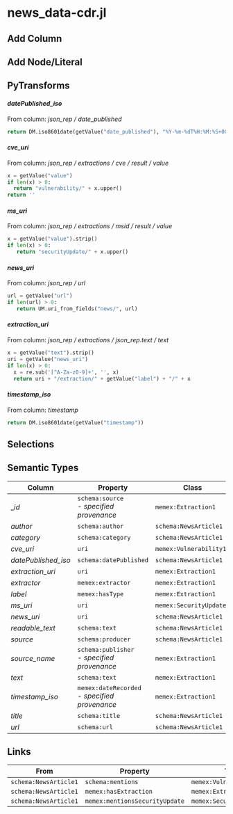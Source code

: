 # news_data-cdr.jl

## Add Column

## Add Node/Literal

## PyTransforms
#### _datePublished_iso_
From column: _json_rep / date_published_
``` python
return DM.iso8601date(getValue("date_published"), "%Y-%m-%dT%H:%M:%S+00:00")
```

#### _cve_uri_
From column: _json_rep / extractions / cve / result / value_
``` python
x = getValue("value")
if len(x) > 0:
  return "vulnerability/" + x.upper()
return ''
```

#### _ms_uri_
From column: _json_rep / extractions / msid / result / value_
``` python
x = getValue("value").strip()
if len(x) > 0:
   return "securityUpdate/" + x.upper()
```

#### _news_uri_
From column: _json_rep / url_
``` python
url = getValue("url")
if len(url) > 0:
   return UM.uri_from_fields("news/", url)
```

#### _extraction_uri_
From column: _json_rep / extractions / json_rep.text / text_
``` python
x = getValue("text").strip()
uri = getValue("news_uri")
if len(x) > 0:
  x = re.sub('[^A-Za-z0-9]+', '', x)
  return uri + "/extraction/" + getValue("label") + "/" + x
```

#### _timestamp_iso_
From column: _timestamp_
``` python
return DM.iso8601date(getValue("timestamp"))
```


## Selections

## Semantic Types
| Column | Property | Class |
|  ----- | -------- | ----- |
| __id_ | `schema:source`<BR> - _specified provenance_ | `memex:Extraction1`|
| _author_ | `schema:author` | `schema:NewsArticle1`|
| _category_ | `schema:category` | `schema:NewsArticle1`|
| _cve_uri_ | `uri` | `memex:Vulnerability1`|
| _datePublished_iso_ | `schema:datePublished` | `schema:NewsArticle1`|
| _extraction_uri_ | `uri` | `memex:Extraction1`|
| _extractor_ | `memex:extractor` | `memex:Extraction1`|
| _label_ | `memex:hasType` | `memex:Extraction1`|
| _ms_uri_ | `uri` | `memex:SecurityUpdate1`|
| _news_uri_ | `uri` | `schema:NewsArticle1`|
| _readable_text_ | `schema:text` | `schema:NewsArticle1`|
| _source_ | `schema:producer` | `schema:NewsArticle1`|
| _source_name_ | `schema:publisher`<BR> - _specified provenance_ | `memex:Extraction1`|
| _text_ | `schema:text` | `memex:Extraction1`|
| _timestamp_iso_ | `memex:dateRecorded`<BR> - _specified provenance_ | `memex:Extraction1`|
| _title_ | `schema:title` | `schema:NewsArticle1`|
| _url_ | `schema:url` | `schema:NewsArticle1`|


## Links
| From | Property | To |
|  --- | -------- | ---|
| `schema:NewsArticle1` | `schema:mentions` | `memex:Vulnerability1`|
| `schema:NewsArticle1` | `memex:hasExtraction` | `memex:Extraction1`|
| `schema:NewsArticle1` | `memex:mentionsSecurityUpdate` | `memex:SecurityUpdate1`|
